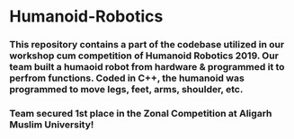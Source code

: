 # Humanoid-Robotics

### This repository contains a part of the codebase utilized in our workshop cum competition of Humanoid Robotics 2019. Our team built a humaoid robot from hardware & programmed it to perfrom functions. Coded in C++, the humanoid was programmed to move legs, feet, arms, shoulder, etc. 

### Team secured 1st place in the Zonal Competition at Aligarh Muslim University!
